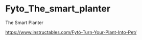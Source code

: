 # Fyto_The_smart_planter
The Smart Planter

https://www.instructables.com/Fytó-Turn-Your-Plant-Into-Pet/
